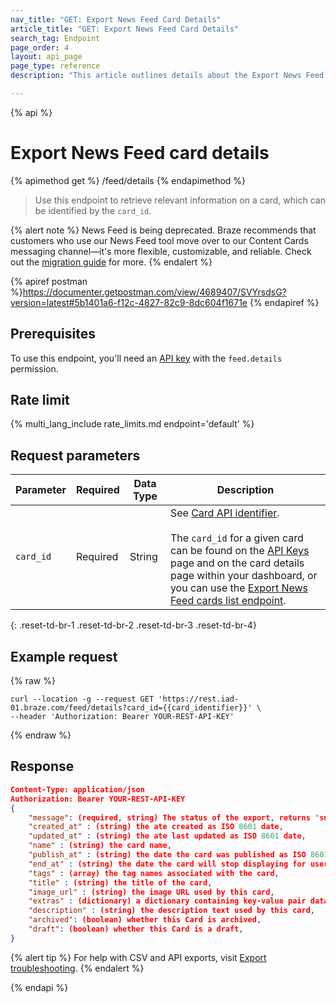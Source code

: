 ```yaml
---
nav_title: "GET: Export News Feed Card Details"
article_title: "GET: Export News Feed Card Details"
search_tag: Endpoint
page_order: 4
layout: api_page
page_type: reference
description: "This article outlines details about the Export News Feed card details Braze endpoint."

---
```

{% api %}
# Export News Feed card details
{% apimethod get %}
/feed/details
{% endapimethod %}

> Use this endpoint to retrieve relevant information on a card, which can be identified by the `card_id`.

{% alert note %}
News Feed is being deprecated. Braze recommends that customers who use our News Feed tool move over to our Content Cards messaging channel—it's more flexible, customizable, and reliable. Check out the [migration guide]({{site.baseurl}}/user_guide/message_building_by_channel/content_cards/migrating_from_news_feed/) for more.
{% endalert %}

{% apiref postman %}https://documenter.getpostman.com/view/4689407/SVYrsdsG?version=latest#5b1401a6-f12c-4827-82c9-8dc604f1671e {% endapiref %}

## Prerequisites

To use this endpoint, you'll need an [API key]({{site.baseurl}}/api/basics#rest-api-key/) with the `feed.details` permission.

## Rate limit

{% multi_lang_include rate_limits.md endpoint='default' %}

## Request parameters

| Parameter | Required | Data Type | Description            |
| --------- | -------- | --------- | ---------------------- |
| `card_id` | Required | String | See [Card API identifier]({{site.baseurl}}/api/identifier_types/). <br><br> The `card_id` for a given card can be found on the [API Keys]({{site.baseurl}}/user_guide/administrative/app_settings/api_settings_tab/) page and on the card details page within your dashboard, or you can use the [Export News Feed cards list endpoint]({{site.baseurl}}/api/endpoints/export/news_feed/get_news_feed_cards/).|
{: .reset-td-br-1 .reset-td-br-2 .reset-td-br-3  .reset-td-br-4}

## Example request
{% raw %}
```
curl --location -g --request GET 'https://rest.iad-01.braze.com/feed/details?card_id={{card_identifier}}' \
--header 'Authorization: Bearer YOUR-REST-API-KEY'
```
{% endraw %}

## Response

```json
Content-Type: application/json
Authorization: Bearer YOUR-REST-API-KEY
{
    "message": (required, string) The status of the export, returns 'success' when completed without errors,
    "created_at" : (string) the ate created as ISO 8601 date,
    "updated_at" : (string) the ate last updated as ISO 8601 date,
    "name" : (string) the card name,
    "publish_at" : (string) the date the card was published as ISO 8601 date,
    "end_at" : (string) the date the card will stop displaying for users as ISO 8601 date,
    "tags" : (array) the tag names associated with the card,
    "title" : (string) the title of the card,
    "image_url" : (string) the image URL used by this card,
    "extras" : (dictionary) a dictionary containing key-value pair data attached to this card,
    "description" : (string) the description text used by this card,
    "archived": (boolean) whether this Card is archived,
    "draft": (boolean) whether this Card is a draft,
}
```

{% alert tip %}
For help with CSV and API exports, visit [Export troubleshooting]({{site.baseurl}}/user_guide/data_and_analytics/export_braze_data/export_troubleshooting/).
{% endalert %}

{% endapi %}
